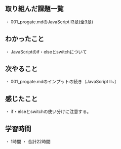 ## 取り組んだ課題一覧
・ 001_progate.mdのJavaScript Ⅰ3章(全3章)
## わかったこと
・ JavaScriptのif・elseとswitchについて
## 次やること
・ 001_progate.mdのインプットの続き（JavaScript Ⅱ~）
## 感じたこと
・ if・elseとswitchの使い分けに注意する。
## 学習時間
・ 1時間
・ 合計22時間
